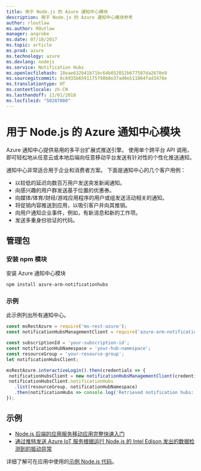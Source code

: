 ```yaml
---
title: 用于 Node.js 的 Azure 通知中心模块
description: 用于 Node.js 的 Azure 通知中心模块参考
author: rloutlaw
ms.author: ROutlaw
manager: angrobe
ms.date: 07/18/2017
ms.topic: article
ms.prod: azure
ms.technology: azure
ms.devlang: nodejs
ms.service: Notification Hubs
ms.openlocfilehash: 18eae632b41b71bc64b052852b677507da2678e9
ms.sourcegitcommit: 8c6935b6591175798b8e37ad0e511864fad3478e
ms.translationtype: HT
ms.contentlocale: zh-CN
ms.lasthandoff: 11/01/2018
ms.locfileid: "50287880"
---
```

# <a name="azure-notification-hubs-modules-for-nodejs"></a>用于 Node.js 的 Azure 通知中心模块

Azure 通知中心提供易用的多平台扩展式推送引擎。 使用单个跨平台 API 调用，即可轻松地从任意云或本地后端向任意移动平台发送有针对性的个性化推送通知。

通知中心非常适合用于企业和消费者方案。 下面是通知中心的几个客户用例：
- 以较低的延迟向数百万用户发送突发新闻通知。
- 向感兴趣的用户群发送基于位置的优惠券。
- 向媒体/体育/财经/游戏应用程序的用户或组发送活动相关的通知。
- 将促销内容推送到应用，以吸引客户并向其推销。
- 向用户通知企业事件，例如，有新消息和新的工作项。
- 发送多重身份验证的代码。

## <a name="management-package"></a>管理包

### <a name="install-the-npm-module"></a>安装 npm 模块

安装 Azure 通知中心模块 

```bash
npm install azure-arm-notificationhubs
```

### <a name="example"></a>示例

此示例列出所有通知中心。

 ```javascript
const msRestAzure = require('ms-rest-azure');
const notificationHubsManagementClient = require('azure-arm-notificationhubs');

const subscriptionId = 'your-subscription-id';
const notificationHubNamespace = 'your-hub-namespace';
const resourceGroup = 'your-resource-group';
let notificationHubsClient;

msRestAzure.interactiveLogin().then(credentials => {
  notificationHubsClient = new notificationHubsManagementClient(credentials, subscriptionId);
  notificationHubsClient.notificationHubs
    .list(resourceGroup, notificationHubNamespace)
    .then(notificationHubs => console.log('Retrieved notification hubs: ', notificationHubs));
});
```

## <a name="samples"></a>示例

* [Node.js 后端的应用服务移动应用完整快速入门](https://azure.microsoft.com/resources/samples/app-service-mobile-nodejs-backend-quickstart/)
* [通过推特发送 Azure IoT 服务根据运行 Node.js 的 Intel Edison 发出的数据检测到的振动异常](https://azure.microsoft.com/resources/samples/iot-hub-nodejs-intel-edison-vibration-anomaly-detection/)

详细了解可在应用中使用的[示例 Node.js 代码](https://azure.microsoft.com/resources/samples/?platform=nodejs)。
